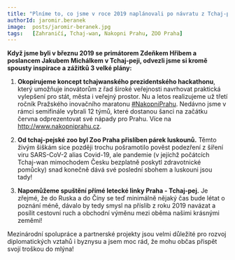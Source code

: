 ```yaml
---
title: "Plníme to, co jsme v roce 2019 naplánovali po návratu z Tchaj-peje"
authorId: jaromir.beranek
image: 	posts/jaromir-beranek.jpg
tags:   [Zahraničí, Tchaj-wan, Nakopni Prahu, ZOO Praha]
---
```


**Když jsme byli v březnu 2019 se primátorem Zdeňkem Hřibem a poslancem Jakubem Michálkem v Tchaj-peji, odvezli jsme si kromě spousty inspirace a zážitků 3 velké plány:**

1) **Okopírujeme koncept tchajwanského prezidentského hackathonu**, který umožňuje inovátorům z řad široké veřejnosti navrhovat praktická vylepšení pro stát, města i veřejný prostor. Nu a letos realizujeme už třetí ročník Pražského inovačního maratonu [#NakopniPrahu](https://praha.pirati.cz/aktuality/stitky/nakopni-prahu/). Nedávno jsme v rámci semifinále vybrali 12 týmů, které dostanou šanci na začátku června odprezentovat své nápady pro Prahu. Více na http://www.nakopniprahu.cz.

2) **Od tchaj-pejské zoo byl Zoo Praha přislíben párek luskounů.** Těmto živým šiškám sice později trochu pošramotilo pověst podezření z šíření viru SARS-CoV-2 alias Covid-19, ale pandemie (v jejíchž počátcích Tchaj-wan mimochodem Česku bezplatně poskytl zdravotnické pomůcky) snad konečně dává své poslední sbohem a luskouni jsou tady!

3) **Napomůžeme spuštění přímé letecké linky Praha - Tchaj-pej.** Je zřejmé, že do Ruska a do Číny se teď minimálně nějaký čas bude létat o poznání méně, dávalo by tedy smysl na příslib z roku 2019 navázat a posílit cestovní ruch a obchodní výměnu mezi oběma našimi krásnými zeměmi!

Mezinárodní spolupráce a partnerské projekty jsou velmi důležité pro rozvoj diplomatických vztahů i byznysu a jsem moc rád, že mohu občas přispět svojí troškou do mlýna!
